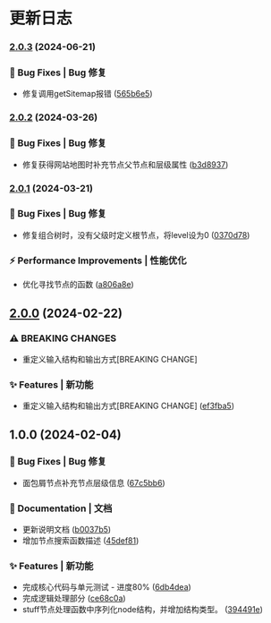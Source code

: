 # 更新日志



### [2.0.3](https://github.com/lpreterite/navi-maker/compare/2.0.2...2.0.3) (2024-06-21)


### 🐛 Bug Fixes | Bug 修复

* 修复调用getSitemap报错 ([565b6e5](https://github.com/lpreterite/navi-maker/commit/565b6e5d93ac0c02f740465e99d28021e3786aa9))

### [2.0.2](https://github.com/lpreterite/navi-maker/compare/2.0.1...2.0.2) (2024-03-26)


### 🐛 Bug Fixes | Bug 修复

* 修复获得网站地图时补充节点父节点和层级属性 ([b3d8937](https://github.com/lpreterite/navi-maker/commit/b3d8937ecbca198a35352e7a9d56a62a51d9ad17))

### [2.0.1](https://github.com/lpreterite/navi-maker/compare/2.0.0...2.0.1) (2024-03-21)


### 🐛 Bug Fixes | Bug 修复

* 修复组合树时，没有父级时定义根节点，将level设为0 ([0370d78](https://github.com/lpreterite/navi-maker/commit/0370d78b9cc8ce42e7a248dd28bdb2280619c709))


### ⚡ Performance Improvements | 性能优化

* 优化寻找节点的函数 ([a806a8e](https://github.com/lpreterite/navi-maker/commit/a806a8ec92edcc59636d90d2a5bfcda766502406))

## [2.0.0](https://github.com/lpreterite/navi-maker/compare/1.0.0...2.0.0) (2024-02-22)


### ⚠ BREAKING CHANGES

* 重定义输入结构和输出方式[BREAKING CHANGE]

### ✨ Features | 新功能

* 重定义输入结构和输出方式[BREAKING CHANGE] ([ef3fba5](https://github.com/lpreterite/navi-maker/commit/ef3fba5a6143680dfbd5d16a546ac292a8171b0e))

## 1.0.0 (2024-02-04)


### 🐛 Bug Fixes | Bug 修复

* 面包屑节点补充节点层级信息 ([67c5bb6](https://github.com/lpreterite/navi-maker/commit/67c5bb6d372d439f9e98845afb934c7e25d2cff7))


### 📝 Documentation | 文档

* 更新说明文档 ([b0037b5](https://github.com/lpreterite/navi-maker/commit/b0037b5f2aca9a127d0002a21a8f33210549a635))
* 增加节点搜索函数描述 ([45def81](https://github.com/lpreterite/navi-maker/commit/45def815134e7186fedbaa2d6932c72d936ac238))


### ✨ Features | 新功能

* 完成核心代码与单元测试 - 进度80% ([6db4dea](https://github.com/lpreterite/navi-maker/commit/6db4deafb671b9469ee16b4016b1ca7c962d5191))
* 完成逻辑处理部分 ([ce68c0a](https://github.com/lpreterite/navi-maker/commit/ce68c0aa6adce9123cbc44702c5a822f1ad5c69c))
* stuff节点处理函数中序列化node结构，并增加结构类型。 ([394491e](https://github.com/lpreterite/navi-maker/commit/394491ec03ec9625b9a8ba54ae9e74dd8d891a21))